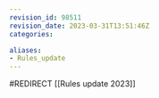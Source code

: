 ```yaml
---
revision_id: 98511
revision_date: 2023-03-31T13:51:46Z
categories:

aliases:
- Rules_update
---
```


#REDIRECT [[Rules update 2023]]